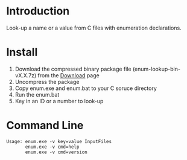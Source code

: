 # Introduction #
Look-up a name or a value from C files with enumeration declarations.

# Install #
1. Download the compressed binary package file (enum-lookup-bin-vX.X.7z) from the [Download](https://bitbucket.org/YorkJong/enum-lookup/downloads) page
2. Uncompress the package
3. Copy enum.exe and enum.bat to your C soruce directory
4. Run the enum.bat
5. Key in an ID or a number to look-up

# Command Line #

```
Usage: enum.exe -v key=value InputFiles
       enum.exe -v cmd=help
       enum.exe -v cmd=version
```